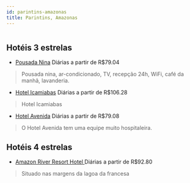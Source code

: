 ```yaml
---
id: parintins-amazonas
title: Parintins, Amazonas
---
```


<center><img src="https://static.hotelurbano.com/reservas/prod0/9/9792/5afd82c3c2fc6_pousada-nina.jpg" alt="" /></center>


## Hotéis 3 estrelas

-    [Pousada Nina](https://www.hurb.com/hoteis/parintins/pousada-nina-9792?cmp=18055) Diárias a partir de R$79.04
   > Pousada nina, ar-condicionado, TV, recepção 24h, WiFi, café da manhã, lavanderia.
-    [Hotel Icamiabas](https://www.hurb.com/hoteis/parintins/hotel-icamiabas-9380?cmp=18055) Diárias a partir de R$106.28
   > Hotel Icamiabas
-    [Hotel Avenida](https://www.hurb.com/hoteis/parintins/hotel-avenida-9313?cmp=18055) Diárias a partir de R$79.08
   > O Hotel Avenida tem uma equipe muito hospitaleira. 

## Hotéis 4 estrelas

-    [Amazon River Resort Hotel ](https://www.hurb.com/hoteis/parintins/hotel-amazon-river-9319?cmp=18055) Diárias a partir de R$92.80
   > Situado nas margens da lagoa da francesa
